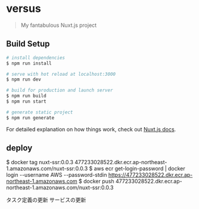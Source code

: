 # versus

> My fantabulous Nuxt.js project

## Build Setup

``` bash
# install dependencies
$ npm run install

# serve with hot reload at localhost:3000
$ npm run dev

# build for production and launch server
$ npm run build
$ npm run start

# generate static project
$ npm run generate
```

For detailed explanation on how things work, check out [Nuxt.js docs](https://nuxtjs.org).

## deploy
$ docker tag nuxt-ssr:0.0.3 477233028522.dkr.ecr.ap-northeast-1.amazonaws.com/nuxt-ssr:0.0.3
$ aws ecr get-login-password | docker login --username AWS --password-stdin https://477233028522.dkr.ecr.ap-northeast-1.amazonaws.com
$ docker push 477233028522.dkr.ecr.ap-northeast-1.amazonaws.com/nuxt-ssr:0.0.3

タスク定義の更新
サービスの更新